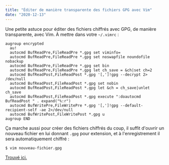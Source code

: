 ```yaml
---
title: "Éditer de manière transparente des fichiers GPG avec Vim"
date: "2020-12-13"
---
```


Une petite astuce pour éditer des fichiers chiffrés avec GPG, de manière transparente, avec Vim. À mettre dans votre `~/.vimrc` :

```
augroup encrypted
  au!
  autocmd BufReadPre,FileReadPre *.gpg set viminfo=
  autocmd BufReadPre,FileReadPre *.gpg set noswapfile noundofile nobackup
  autocmd BufReadPre,FileReadPre *.gpg set bin
  autocmd BufReadPre,FileReadPre *.gpg let ch_save = &ch|set ch=2
  autocmd BufReadPost,FileReadPost *.gpg '[,']!gpg --decrypt 2> /dev/null
  autocmd BufReadPost,FileReadPost *.gpg set nobin
  autocmd BufReadPost,FileReadPost *.gpg let &ch = ch_save|unlet ch_save
  autocmd BufReadPost,FileReadPost *.gpg execute ":doautocmd BufReadPost " . expand("%:r")
  autocmd BufWritePre,FileWritePre *.gpg '[,']!gpg --default-recipient-self -ae 2>/dev/null
  autocmd BufWritePost,FileWritePost *.gpg u
augroup END
```

Ça marche aussi pour créer des fichiers chiffrés du coup, il suffit d'ouvrir un nouveau fichier en lui donnant `.gpg` pour extension, et à l'enregistrement il sera automatiquement chiffré :

```
$ vim nouveau-fichier.gpg
```

[Trouvé ici.](https://git.sr.ht/~sircmpwn/dotfiles/tree/master/.vimrc)

<!--
vim: spell spelllang=fr
-->
